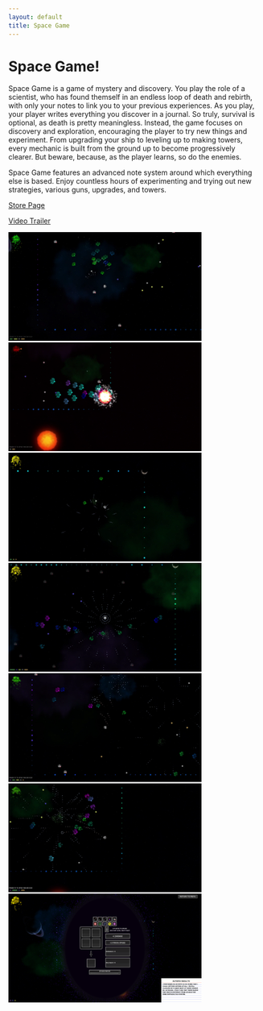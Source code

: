 ```yaml
---
layout: default
title: Space Game
---
```

# Space Game!

Space Game is a game of mystery and discovery. You play the role of a scientist, who has found themself in an endless loop of death and rebirth, with only your notes to link you to your previous experiences. As you play, your player writes everything you discover in a journal. So truly, survival is optional, as death is pretty meaningless. Instead, the game focuses on discovery and exploration, encouraging the player to try new things and experiment. From upgrading your ship to leveling up to making towers, every mechanic is built from the ground up to become progressively clearer. But beware, because, as the player learns, so do the enemies.

Space Game features an advanced note system around which everything else is based. Enjoy countless hours of experimenting and trying out new strategies, various guns, upgrades, and towers.

[Store Page](http://thepaperpilot.itch.io/space-game)

[Video Trailer](https://youtu.be/L7LPhxCTn2Y)

<div style="overflow:hidden;">
  <img src="./screenshots/snap1.png" alt="Snapshot 1" width="384" height="216">
  <img src="./screenshots/snap2.png" alt="Snapshot 2" width="384" height="216">
  <img src="./screenshots/snap3.png" alt="Snapshot 3" width="384" height="216">
  <img src="./screenshots/snap4.png" alt="Snapshot 4" width="384" height="216">
  <img src="./screenshots/snap5.png" alt="Snapshot 5" width="384" height="216">
  <img src="./screenshots/snap6.png" alt="Snapshot 6" width="384" height="216">
  <img src="./screenshots/snap7.png" alt="Snapshot 7" width="384" height="216">
</div>
